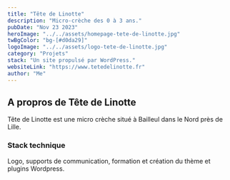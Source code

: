 ```yaml
---
title: "Tête de Linotte"
description: "Micro-crèche des 0 à 3 ans."
pubDate: "Nov 23 2023"
heroImage: "../../assets/homepage-tete-de-linotte.jpg"
twBgColor: "bg-[#d0da29]"
logoImage: "../../assets/logo-tete-de-linotte.jpg"
category: "Projets"
stack: "Un site propulsé par WordPress."
websiteLink: "https://www.tetedelinotte.fr"
author: "Me"
---
```


## A propros de Tête de Linotte

Tête de Linotte est une micro crèche situé à Bailleul dans le Nord près de Lille.

### Stack technique

Logo, supports de communication, formation et création du thème et plugins Wordpress.
